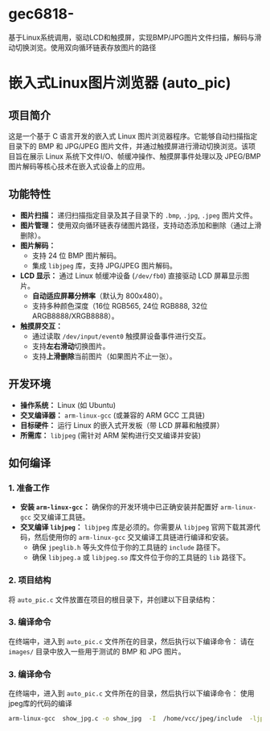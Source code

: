 # gec6818-
基于Linux系统调用，驱动LCD和触摸屏，实现BMP/JPG图片文件扫描，解码与滑动切换浏览。使用双向循环链表存放图片的路径
# 嵌入式Linux图片浏览器 (auto_pic)

## 项目简介
这是一个基于 C 语言开发的嵌入式 Linux 图片浏览器程序。它能够自动扫描指定目录下的 BMP 和 JPG/JPEG 图片文件，并通过触摸屏进行滑动切换浏览。该项目旨在展示 Linux 系统下文件I/O、帧缓冲操作、触摸屏事件处理以及 JPEG/BMP 图片解码等核心技术在嵌入式设备上的应用。

## 功能特性

* **图片扫描：** 递归扫描指定目录及其子目录下的 `.bmp`, `.jpg`, `.jpeg` 图片文件。
* **图片管理：** 使用双向循环链表存储图片路径，支持动态添加和删除（通过上滑删除）。
* **图片解码：**
    * 支持 24 位 BMP 图片解码。
    * 集成 `libjpeg` 库，支持 JPG/JPEG 图片解码。
* **LCD 显示：** 通过 Linux 帧缓冲设备 (`/dev/fb0`) 直接驱动 LCD 屏幕显示图片。
    * **自动适应屏幕分辨率**（默认为 800x480）。
    * 支持多种颜色深度（16位 RGB565, 24位 RGB888, 32位 ARGB8888/XRGB8888）。
* **触摸屏交互：**
    * 通过读取 `/dev/input/event0` 触摸屏设备事件进行交互。
    * 支持**左右滑动**切换图片。
    * 支持**上滑删除**当前图片（如果图片不止一张）。

## 开发环境
* **操作系统：** Linux (如 Ubuntu)
* **交叉编译器：** `arm-linux-gcc` (或兼容的 ARM GCC 工具链)
* **目标硬件：** 运行 Linux 的嵌入式开发板（带 LCD 屏幕和触摸屏）
* **所需库：** `libjpeg` (需针对 ARM 架构进行交叉编译并安装)

## 如何编译

### 1. 准备工作

* **安装 `arm-linux-gcc`：** 确保你的开发环境中已正确安装并配置好 `arm-linux-gcc` 交叉编译工具链。
* **交叉编译 `libjpeg`：** `libjpeg` 库是必须的。你需要从 `libjpeg` 官网下载其源代码，然后使用你的 `arm-linux-gcc` 交叉编译工具链进行编译和安装。
    * 确保 `jpeglib.h` 等头文件位于你的工具链的 `include` 路径下。
    * 确保 `libjpeg.a` 或 `libjpeg.so` 库文件位于你的工具链的 `lib` 路径下。

### 2. 项目结构

将 `auto_pic.c` 文件放置在项目的根目录下，并创建以下目录结构：

### 3. 编译命令

在终端中，进入到 `auto_pic.c` 文件所在的目录，然后执行以下编译命令：
请在 `images/` 目录中放入一些用于测试的 BMP 和 JPG 图片。

### 3. 编译命令

在终端中，进入到 `auto_pic.c` 文件所在的目录，然后执行以下编译命令：
使用jpeg库的代码的编译
```bash
arm-linux-gcc  show_jpg.c -o show_jpg  -I  /home/vcc/jpeg/include  -ljpeg   -L /home/vcc/jpeg/lib
